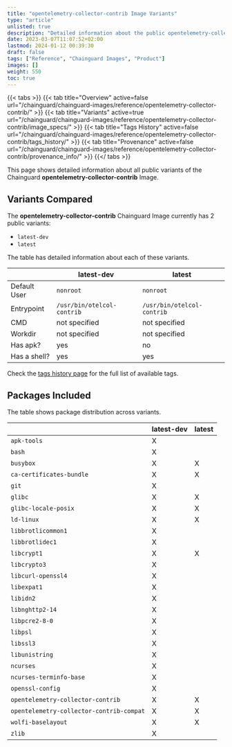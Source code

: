 ```yaml
---
title: "opentelemetry-collector-contrib Image Variants"
type: "article"
unlisted: true
description: "Detailed information about the public opentelemetry-collector-contrib Chainguard Image variants"
date: 2023-03-07T11:07:52+02:00
lastmod: 2024-01-12 00:39:30
draft: false
tags: ["Reference", "Chainguard Images", "Product"]
images: []
weight: 550
toc: true
---
```


{{< tabs >}}
{{< tab title="Overview" active=false url="/chainguard/chainguard-images/reference/opentelemetry-collector-contrib/" >}}
{{< tab title="Variants" active=true url="/chainguard/chainguard-images/reference/opentelemetry-collector-contrib/image_specs/" >}}
{{< tab title="Tags History" active=false url="/chainguard/chainguard-images/reference/opentelemetry-collector-contrib/tags_history/" >}}
{{< tab title="Provenance" active=false url="/chainguard/chainguard-images/reference/opentelemetry-collector-contrib/provenance_info/" >}}
{{</ tabs >}}

This page shows detailed information about all public variants of the Chainguard **opentelemetry-collector-contrib** Image.

## Variants Compared
The **opentelemetry-collector-contrib** Chainguard Image currently has 2 public variants: 

- `latest-dev`
- `latest`

The table has detailed information about each of these variants.

|              | latest-dev                 | latest                     |
|--------------|----------------------------|----------------------------|
| Default User | `nonroot`                  | `nonroot`                  |
| Entrypoint   | `/usr/bin/otelcol-contrib` | `/usr/bin/otelcol-contrib` |
| CMD          | not specified              | not specified              |
| Workdir      | not specified              | not specified              |
| Has apk?     | yes                        | no                         |
| Has a shell? | yes                        | yes                        |

Check the [tags history page](/chainguard/chainguard-images/reference/opentelemetry-collector-contrib/tags_history/) for the full list of available tags.

## Packages Included
The table shows package distribution across variants.

|                                          | latest-dev | latest |
|------------------------------------------|------------|--------|
| `apk-tools`                              | X          |        |
| `bash`                                   | X          |        |
| `busybox`                                | X          | X      |
| `ca-certificates-bundle`                 | X          | X      |
| `git`                                    | X          |        |
| `glibc`                                  | X          | X      |
| `glibc-locale-posix`                     | X          | X      |
| `ld-linux`                               | X          | X      |
| `libbrotlicommon1`                       | X          |        |
| `libbrotlidec1`                          | X          |        |
| `libcrypt1`                              | X          | X      |
| `libcrypto3`                             | X          |        |
| `libcurl-openssl4`                       | X          |        |
| `libexpat1`                              | X          |        |
| `libidn2`                                | X          |        |
| `libnghttp2-14`                          | X          |        |
| `libpcre2-8-0`                           | X          |        |
| `libpsl`                                 | X          |        |
| `libssl3`                                | X          |        |
| `libunistring`                           | X          |        |
| `ncurses`                                | X          |        |
| `ncurses-terminfo-base`                  | X          |        |
| `openssl-config`                         | X          |        |
| `opentelemetry-collector-contrib`        | X          | X      |
| `opentelemetry-collector-contrib-compat` | X          | X      |
| `wolfi-baselayout`                       | X          | X      |
| `zlib`                                   | X          |        |

